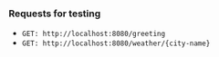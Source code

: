 ### Requests for testing

* `GET: http://localhost:8080/greeting`
* `GET: http://localhost:8080/weather/{city-name}`
